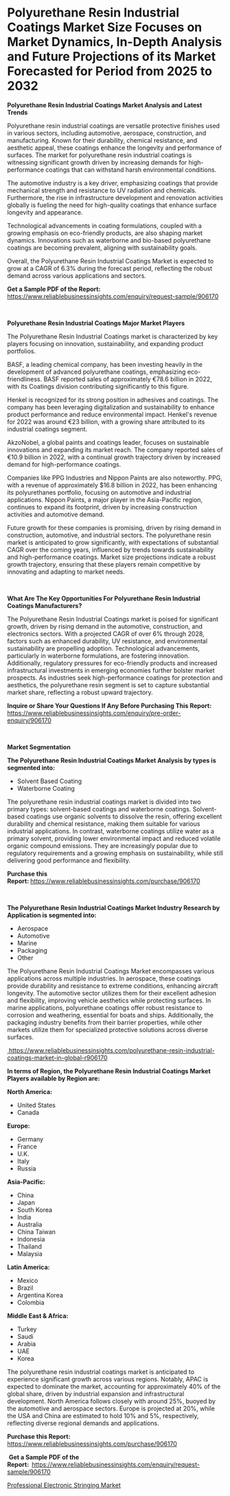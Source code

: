 <p><h1>Polyurethane Resin Industrial Coatings Market Size Focuses on Market Dynamics, In-Depth Analysis and Future Projections of its Market Forecasted for Period from 2025 to 2032</h1></p><p><strong>Polyurethane Resin Industrial Coatings Market Analysis and Latest Trends</strong></p>
<p><p>Polyurethane resin industrial coatings are versatile protective finishes used in various sectors, including automotive, aerospace, construction, and manufacturing. Known for their durability, chemical resistance, and aesthetic appeal, these coatings enhance the longevity and performance of surfaces. The market for polyurethane resin industrial coatings is witnessing significant growth driven by increasing demands for high-performance coatings that can withstand harsh environmental conditions. </p><p>The automotive industry is a key driver, emphasizing coatings that provide mechanical strength and resistance to UV radiation and chemicals. Furthermore, the rise in infrastructure development and renovation activities globally is fueling the need for high-quality coatings that enhance surface longevity and appearance. </p><p>Technological advancements in coating formulations, coupled with a growing emphasis on eco-friendly products, are also shaping market dynamics. Innovations such as waterborne and bio-based polyurethane coatings are becoming prevalent, aligning with sustainability goals. </p><p>Overall, the Polyurethane Resin Industrial Coatings Market is expected to grow at a CAGR of 6.3% during the forecast period, reflecting the robust demand across various applications and sectors.</p></p>
<p><strong>Get a Sample PDF of the Report:&nbsp;</strong> <a href="https://www.reliablebusinessinsights.com/enquiry/request-sample/906170?utm_campaign=3133&utm_medium=2&utm_source=Github&utm_content=ia&utm_term=21032025&utm_id=polyurethane-resin-industrial-coatings">https://www.reliablebusinessinsights.com/enquiry/request-sample/906170</a></p>
<p>&nbsp;</p>
<p><strong>Polyurethane Resin Industrial Coatings Major Market Players</strong></p>
<p><p>The Polyurethane Resin Industrial Coatings market is characterized by key players focusing on innovation, sustainability, and expanding product portfolios. </p><p>BASF, a leading chemical company, has been investing heavily in the development of advanced polyurethane coatings, emphasizing eco-friendliness. BASF reported sales of approximately €78.6 billion in 2022, with its Coatings division contributing significantly to this figure.</p><p>Henkel is recognized for its strong position in adhesives and coatings. The company has been leveraging digitalization and sustainability to enhance product performance and reduce environmental impact. Henkel's revenue for 2022 was around €23 billion, with a growing share attributed to its industrial coatings segment.</p><p>AkzoNobel, a global paints and coatings leader, focuses on sustainable innovations and expanding its market reach. The company reported sales of €10.9 billion in 2022, with a continual growth trajectory driven by increased demand for high-performance coatings.</p><p>Companies like PPG Industries and Nippon Paints are also noteworthy. PPG, with a revenue of approximately $16.8 billion in 2022, has been enhancing its polyurethanes portfolio, focusing on automotive and industrial applications. Nippon Paints, a major player in the Asia-Pacific region, continues to expand its footprint, driven by increasing construction activities and automotive demand.</p><p>Future growth for these companies is promising, driven by rising demand in construction, automotive, and industrial sectors. The polyurethane resin market is anticipated to grow significantly, with expectations of substantial CAGR over the coming years, influenced by trends towards sustainability and high-performance coatings. Market size projections indicate a robust growth trajectory, ensuring that these players remain competitive by innovating and adapting to market needs.</p></p>
<p>&nbsp;</p>
<p><strong>What Are The Key Opportunities For Polyurethane Resin Industrial Coatings Manufacturers?</strong></p>
<p><p>The Polyurethane Resin Industrial Coatings market is poised for significant growth, driven by rising demand in the automotive, construction, and electronics sectors. With a projected CAGR of over 6% through 2028, factors such as enhanced durability, UV resistance, and environmental sustainability are propelling adoption. Technological advancements, particularly in waterborne formulations, are fostering innovation. Additionally, regulatory pressures for eco-friendly products and increased infrastructural investments in emerging economies further bolster market prospects. As industries seek high-performance coatings for protection and aesthetics, the polyurethane resin segment is set to capture substantial market share, reflecting a robust upward trajectory.</p></p>
<p><strong>Inquire or Share Your Questions If Any Before Purchasing This Report:</strong> <a href="https://www.reliablebusinessinsights.com/enquiry/pre-order-enquiry/906170?utm_campaign=3133&utm_medium=2&utm_source=Github&utm_content=ia&utm_term=21032025&utm_id=polyurethane-resin-industrial-coatings">https://www.reliablebusinessinsights.com/enquiry/pre-order-enquiry/906170</a></p>
<p>&nbsp;</p>
<p><strong>Market Segmentation</strong></p>
<p><strong>The Polyurethane Resin Industrial Coatings Market Analysis by types is segmented into:</strong></p>
<p><ul><li>Solvent Based Coating</li><li>Waterborne Coating</li></ul></p>
<p><p>The polyurethane resin industrial coatings market is divided into two primary types: solvent-based coatings and waterborne coatings. Solvent-based coatings use organic solvents to dissolve the resin, offering excellent durability and chemical resistance, making them suitable for various industrial applications. In contrast, waterborne coatings utilize water as a primary solvent, providing lower environmental impact and reduced volatile organic compound emissions. They are increasingly popular due to regulatory requirements and a growing emphasis on sustainability, while still delivering good performance and flexibility.</p></p>
<p><strong>Purchase this Report:&nbsp;</strong><a href="https://www.reliablebusinessinsights.com/purchase/906170?utm_campaign=3133&utm_medium=2&utm_source=Github&utm_content=ia&utm_term=21032025&utm_id=polyurethane-resin-industrial-coatings">https://www.reliablebusinessinsights.com/purchase/906170</a></p>
<p>&nbsp;</p>
<p><strong>The Polyurethane Resin Industrial Coatings Market Industry Research by Application is segmented into:</strong></p>
<p><ul><li>Aerospace</li><li>Automotive</li><li>Marine</li><li>Packaging</li><li>Other</li></ul></p>
<p><p>The Polyurethane Resin Industrial Coatings Market encompasses various applications across multiple industries. In aerospace, these coatings provide durability and resistance to extreme conditions, enhancing aircraft longevity. The automotive sector utilizes them for their excellent adhesion and flexibility, improving vehicle aesthetics while protecting surfaces. In marine applications, polyurethane coatings offer robust resistance to corrosion and weathering, essential for boats and ships. Additionally, the packaging industry benefits from their barrier properties, while other markets utilize them for specialized protective solutions across diverse surfaces.</p></p>
<p><a href="https://www.reliablebusinessinsights.com/polyurethane-resin-industrial-coatings-market-in-global-r906170?utm_campaign=3133&utm_medium=2&utm_source=Github&utm_content=ia&utm_term=21032025&utm_id=polyurethane-resin-industrial-coatings">&nbsp;https://www.reliablebusinessinsights.com/polyurethane-resin-industrial-coatings-market-in-global-r906170</a></p>
<p><strong>In terms of Region, the Polyurethane Resin Industrial Coatings Market Players available by Region are:</strong></p>
<p>
    <p> <strong> North America: </strong>
        <ul>
            <li>United States</li>
            <li>Canada</li>
        </ul>
        </p> 
    <p> <strong> Europe: </strong>
        <ul>
            <li>Germany</li>
            <li>France</li>
            <li>U.K.</li>
            <li>Italy</li>
            <li>Russia</li>
        </ul>
        </p> 
    <p> <strong> Asia-Pacific: </strong>
        <ul>
            <li>China</li>
            <li>Japan</li>
            <li>South Korea</li>
            <li>India</li>
            <li>Australia</li>
            <li>China Taiwan</li>
            <li>Indonesia</li>
            <li>Thailand</li>
            <li>Malaysia</li>
        </ul>
        </p> 
    <p> <strong> Latin America: </strong>
        <ul>
            <li>Mexico</li>
            <li>Brazil</li>
            <li>Argentina Korea</li>
            <li>Colombia</li>
        </ul>
        </p> 
    <p> <strong> Middle East & Africa: </strong>
        <ul>
            <li>Turkey</li>
            <li>Saudi</li>
            <li>Arabia</li>
            <li>UAE</li>
            <li>Korea</li>
        </ul>
    </p>
    </p>
<p><p>The polyurethane resin industrial coatings market is anticipated to experience significant growth across various regions. Notably, APAC is expected to dominate the market, accounting for approximately 40% of the global share, driven by industrial expansion and infrastructural development. North America follows closely with around 25%, buoyed by the automotive and aerospace sectors. Europe is projected at 20%, while the USA and China are estimated to hold 10% and 5%, respectively, reflecting diverse regional demands and applications.</p></p>
<p><strong>Purchase this Report: </strong><a href="https://www.reliablebusinessinsights.com/purchase/906170?utm_campaign=3133&utm_medium=2&utm_source=Github&utm_content=ia&utm_term=21032025&utm_id=polyurethane-resin-industrial-coatings">https://www.reliablebusinessinsights.com/purchase/906170</a></p>
<p>&nbsp;<strong>Get a Sample PDF of the Report:&nbsp;&nbsp;</strong><a href="https://www.reliablebusinessinsights.com/enquiry/request-sample/906170?utm_campaign=3133&utm_medium=2&utm_source=Github&utm_content=ia&utm_term=21032025&utm_id=polyurethane-resin-industrial-coatings">https://www.reliablebusinessinsights.com/enquiry/request-sample/906170</a></p>
<p><strong></strong></p>
<p><p><a href="https://github.com/usraceby/Market-Research-Report-List-1/blob/main/professional-electronic-stringing-market.md?utm_campaign=3133&utm_medium=2&utm_source=Github&utm_content=ia&utm_term=21032025&utm_id=polyurethane-resin-industrial-coatings">Professional Electronic Stringing Market</a></p></p>